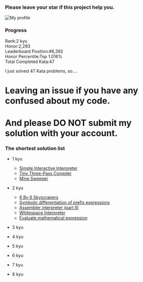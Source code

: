 ### Please leave your star if this project help you.

![My profile](https://www.codewars.com/users/yizer16/badges/large)


### Progress 
Rank:2 kyu  
Honor:2,293  
Leaderboard Position:#6,392  
Honor Percentile:Top 1.016%  
Total Completed Kata:47


I just solved 47 Kata problems, so....
# Leaving an issue if you have any confused about my code.

# And please DO NOT submit my solution with your account.


### The shortest solution list

- 1 kyu  

  - [Simple Interactive Interpreter](https://www.codewars.com/kata/52ffcfa4aff455b3c2000750)  
  - [Tiny Three-Pass Compiler](https://www.codewars.com/kata/5265b0885fda8eac5900093b)  
  - [Mine Sweeper](https://www.codewars.com/kata/57ff9d3b8f7dda23130015fa)

- 2 kyu
  - [6 By 6 Skyscrapers](https://www.codewars.com/kata/5679d5a3f2272011d700000d)
  - [Symbolic differentiation of prefix expressions](https://www.codewars.com/kata/584daf7215ac503d5a0001ae)
  - [Assembler interpreter (part II)](https://www.codewars.com/kata/58e61f3d8ff24f774400002c)
  - [Whitespace Interpreter](https://www.codewars.com/kata/52dc4688eca89d0f820004c6)
  - [Evaluate mathematical expression](https://www.codewars.com/kata/52a78825cdfc2cfc87000005)
- 3 kyu

- 4 kyu

- 5 kyu

- 6 kyu

- 7 kyu

- 8 kyu